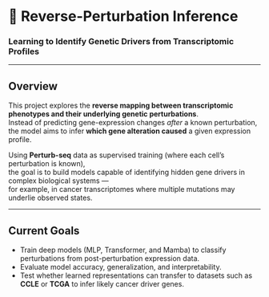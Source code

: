 # 🧬 Reverse-Perturbation Inference

### Learning to Identify Genetic Drivers from Transcriptomic Profiles

---

## Overview

This project explores the **reverse mapping between transcriptomic phenotypes and their underlying genetic perturbations**.  
Instead of predicting gene-expression changes *after* a known perturbation, the model aims to infer **which gene alteration caused** a given expression profile.

Using **Perturb-seq** data as supervised training (where each cell’s perturbation is known),  
the goal is to build models capable of identifying hidden gene drivers in complex biological systems —  
for example, in cancer transcriptomes where multiple mutations may underlie observed states.

---

## Current Goals

- Train deep models (MLP, Transformer, and Mamba) to classify perturbations from post-perturbation expression data.  
- Evaluate model accuracy, generalization, and interpretability.  
- Test whether learned representations can transfer to datasets such as **CCLE** or **TCGA** to infer likely cancer driver genes.  

